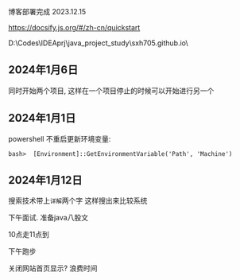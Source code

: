 博客部署完成 2023.12.15

https://docsify.js.org/#/zh-cn/quickstart

D:\Codes\IDEAprj\java_project_study\sxh705.github.io\

## 2024年1月6日

同时开始两个项目, 
这样在一个项目停止的时候可以开始进行另一个

## 2024年1月1日

powershell 不重启更新环境变量: 

```
bash>  [Environment]::GetEnvironmentVariable('Path', 'Machine')
```

## 2024年1月12日

搜索技术带上`详解`两个字 这样搜出来比较系统

下午面试. 准备java八股文

10点走11点到

下午跑步

关闭网站首页显示? 浪费时间

